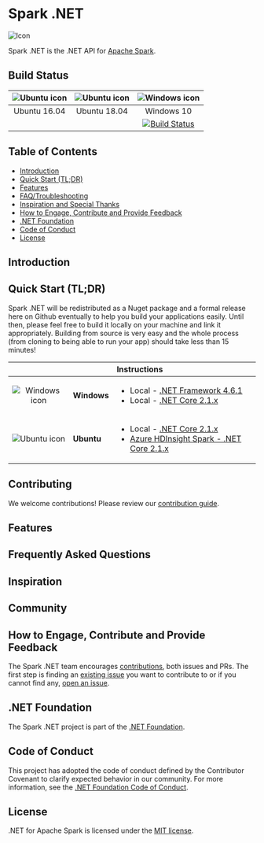 # Spark .NET

![Icon](docs/img/spark-dot-net-logo.PNG)

Spark .NET is the .NET API for [Apache Spark](https://spark.apache.org/).

## Build Status
| ![Ubuntu icon](docs/img/ubuntu-icon-32.png) | ![Ubuntu icon](docs/img/ubuntu-icon-32.png) | ![Windows icon](docs/img/windows-icon-32.png) |
| :---:         |     :---:      |          :---: |
| Ubuntu 16.04 | Ubuntu 18.04 | Windows 10 |
| | | [![Build Status](https://dnceng.visualstudio.com/public/_apis/build/status/dotnet.spark?branchName=master)](https://dev.azure.com/dnceng/public/_build?definitionId=459?branchName=master)|

## Table of Contents

- [Introduction](#introduction)
- [Quick Start (TL;DR)](#quick-start)
- [Features](docs/features.md)
- [FAQ/Troubleshooting](#faq)
- [Inspiration and Special Thanks](#inspiration)
- [How to Engage, Contribute and Provide Feedback](#community)
- [.NET Foundation](#net-foundation)
- [Code of Conduct](#code-of-conduct)
- [License](#license)

<a name="introduction"></a>
## Introduction

<a name="quick-start"></a>
## Quick Start (TL;DR)

Spark .NET will be redistributed as a Nuget package and a formal release here on Github eventually to help you build your applications easily. Until then, please feel free to build it locally on your machine and link it appropriately. Building from source is very easy and the whole process (from cloning to being able to run your app) should take less than 15 minutes!

| |  | Instructions |
| :---: | :---         |      :--- |
| ![Windows icon](docs/img/windows-icon-32.png) | **Windows**    | <ul><li>Local - [.NET Framework 4.6.1](docs/building/windows-instructions.md#using-visual-studio-for-net-framework-461)</li><li>Local - [.NET Core 2.1.x](docs/building/windows-instructions.md#using-net-core-cli-for-net-core-21x)</li><ul>    |
| ![Ubuntu icon](docs/img/ubuntu-icon-32.png) | **Ubuntu**     | <ul><li>Local - [.NET Core 2.1.x](docs/building/ubuntu-instructions.md)</li><li>[Azure HDInsight Spark - .NET Core 2.1.x](deployment/README.md)</li></ul>      |

## Contributing
We welcome contributions! Please review our [contribution guide](CONTRIBUTING.md).

<a name="features"></a>
## Features

<a name="faq"></a>
## Frequently Asked Questions 
 
<a name="inspiration"></a>
## Inspiration

## Community

<a name="contact"></a>
## How to Engage, Contribute and Provide Feedback

The Spark .NET team encourages [contributions](docs/contributing.md), both issues and PRs. The first step is finding an [existing issue](https://github.com/dotnet/spark/issues) you want to contribute to or if you cannot find any, [open an issue](https://github.com/dotnet/spark/issues?utf8=%E2%9C%93&q=is%3Aissue+is%3Aopen+).

<a name="net-foundation"></a>
## .NET Foundation

The Spark .NET project is part of the [.NET Foundation](http://www.dotnetfoundation.org).

<a name="code-of-conduct"></a>
## Code of Conduct

This project has adopted the code of conduct defined by the Contributor Covenant
to clarify expected behavior in our community.
For more information, see the [.NET Foundation Code of Conduct](https://dotnetfoundation.org/code-of-conduct).

<a name="license"></a>
## License

.NET for Apache Spark is licensed under the [MIT license](LICENSE).
